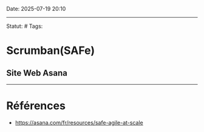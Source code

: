 Date: 2025-07-19 20:10

---
Statut: #
Tags:
# Scrumban(SAFe)
## Site Web Asana












---
# Références
- https://asana.com/fr/resources/safe-agile-at-scale
